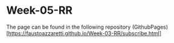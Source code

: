 # Week-05-RR
The page can be found in the following repository (GithubPages)[https://faustoazzaretti.github.io/Week-03-RR/subscribe.html]
